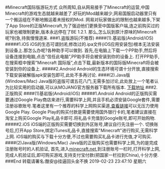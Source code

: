 #Minecraft国际版游玩方式
众所周知,自从网易接手了Minecraft的运营,中国Minecraft的游戏生态就越来越差了.好玩的Mod越来越少,网易国服启动器里只有一个搬运组在不断地搬运着未授权的Mod.
网易对玩家做出的限制也越来越多,下架了App Store的正版Minecraft,为了强迫他们更换至中国版客户端,连之前购买过的玩家也被限制更新,版本永远停在了BE 1.2.1.
那么,怎么玩到原汁原味的Minecraft呢?别急,待我慢慢道来.
###1.盗版游玩(不推荐)
####(1).基岩版(Android/iOS)
#####1.iOS
iOS的生态可谓封闭,修改过的.ipa文件(iOS应用安装包)根本无法安装到设备上.那怎么办呢?各种助手可以做到.
首先,在电脑上下载一个PP助手,然后将设备连接到电脑,点击”信任此电脑”,PP助手将会被安装到你的设备上.
打开PP助手,在搜索框中搜索”Minecraft 国际版”,点击下载,最新版本的国际版Minecraft将会被安装到你的设备上.
#####2.Android
Android的生态环境可谓十分开放,直接搜索下载安装破解版apk安装包即可,此处不多再讨论.
####(2).Java版(Windows/Mac)
Java版的盗版可谓五花八门,无需多加讨论,此处放上一个笔者认为比较实用的启动器,可以从MOJANG官方服务器下载所有版本.
[下载地址](http://suo.im/51ZsCh)
###2.正版购买
####(1)基岩版(Android/iOS)
#####1.Android
Android的正版购买需要通过Google Play商店来进行,需要科学上网,并且手机必须安装Google套件,需要注册谷歌账号.笔者这里有一个推荐的科学上网购买渠道,[查看链接](https://www.yuntissr.space/)可以无压力使用Google Play.
Google Play的购买付款是需要使用国外银行卡的,笔者建议直接在淘宝上购买Google Play礼品卡即可.将礼品卡充值到Google账号,即可开始购物.
#####2.iOS
iOS端的正版购买需要切换到外区账号,建议自行先注册一个.
切换账号后,打开App Store,绑定iTunes礼品卡,直接搜索"Minecraft"进行购买,无需科学上网.
iOS端的购买与下载十分方便,不过也需要购买礼品卡进行充值,才可购买.
####(2)Java版(Windows/Mac)
Java版的正版购买也需要科学上网,为的是完成注册账号时的人机验证,
首先,进入[minecraft.net](https://minecraft.net),到注册账号一栏时,打开科学上网,完成人机验证后,即可购买游戏,支持支付宝付款(把国家一栏拉到China),十分方便.
###End
转载请署名:酷安@挂逼回头金不换
2019-02-23 23:47:10 星期六